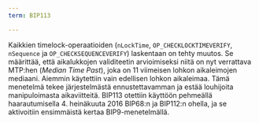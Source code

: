 ```yaml
---
term: BIP113

---
```

Kaikkien timelock-operaatioiden (`nLockTime`, `OP_CHECKLOCKTIMEVERIFY`, `nSequence` ja `OP_CHECKSEQUENCEVERIFY`) laskentaan on tehty muutos. Se määrittää, että aikalukkojen validiteetin arvioimiseksi niitä on nyt verrattava MTP:hen (*Median Time Past*), joka on 11 viimeisen lohkon aikaleimojen mediaani. Aiemmin käytettiin vain edellisen lohkon aikaleimaa. Tämä menetelmä tekee järjestelmästä ennustettavamman ja estää louhijoita manipuloimasta aikaviitteitä. BIP113 otettiin käyttöön pehmeällä haarautumisella 4. heinäkuuta 2016 BIP68:n ja BIP112:n ohella, ja se aktivoitiin ensimmäistä kertaa BIP9-menetelmällä.